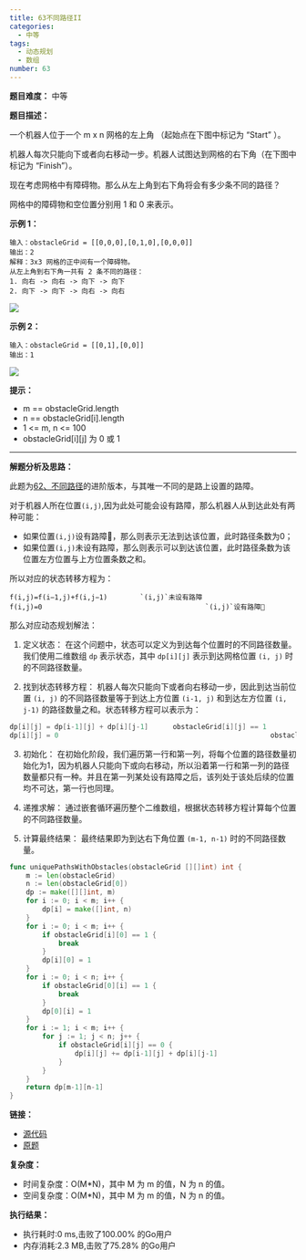 ```yaml
---
title: 63不同路径II
categories:
  - 中等
tags:
  - 动态规划
  - 数组
number: 63
---
```


**题目难度：** 中等

**题目描述：**

一个机器人位于一个 m x n 网格的左上角 （起始点在下图中标记为 “Start” ）。

机器人每次只能向下或者向右移动一步。机器人试图达到网格的右下角（在下图中标记为 “Finish”）。

现在考虑网格中有障碍物。那么从左上角到右下角将会有多少条不同的路径？

网格中的障碍物和空位置分别用 1 和 0 来表示。

**示例 1：**

```
输入：obstacleGrid = [[0,0,0],[0,1,0],[0,0,0]] 
输出：2 
解释：3x3 网格的正中间有一个障碍物。 
从左上角到右下角一共有 2 条不同的路径： 
1. 向右 -> 向右 -> 向下 -> 向下 
2. 向下 -> 向下 -> 向右 -> 向右 
```
![](/img/leetcode/63不同路径II/robot1.jpg)

**示例 2：**
```
输入：obstacleGrid = [[0,1],[0,0]] 
输出：1
```

![](/img/leetcode/63不同路径II/robot2.jpg)

**提示：**
- m == obstacleGrid.length
- n == obstacleGrid[i].length
- 1 <= m, n <= 100 
- obstacleGrid[i][j] 为 0 或 1

---
**解题分析及思路：**

此题为[62、不同路径](../leetcode/62不同路径)的进阶版本，与其唯一不同的是路上设置的路障。

对于机器人所在位置`(i,j)`,因为此处可能会设有路障，那么机器人从到达此处有两种可能：

- 如果位置`(i,j)`设有路障🚧，那么则表示无法到达该位置，此时路径条数为0；
- 如果位置`(i,j)`未设有路障，那么则表示可以到达该位置，此时路径条数为该位置左方位置与上方位置条数之和。

所以对应的状态转移方程为：

````
f(i,j)=f(i−1,j)+f(i,j−1)		`(i,j)`未设有路障
f(i,j)=0										`(i,j)`设有路障🚧
````

那么对应动态规划解法：

1. 定义状态： 在这个问题中，状态可以定义为到达每个位置时的不同路径数量。我们使用二维数组 `dp` 表示状态，其中 `dp[i][j]` 表示到达网格位置 `(i, j)` 时的不同路径数量。

2. 找到状态转移方程： 机器人每次只能向下或者向右移动一步，因此到达当前位置 `(i, j)` 的不同路径数量等于到达上方位置 `(i-1, j)` 和到达左方位置 `(i, j-1)` 的路径数量之和。状态转移方程可以表示为：
```go
dp[i][j] = dp[i-1][j] + dp[i][j-1]		obstacleGrid[i][j] == 1
dp[i][j] = 0													obstacleGrid[i][j] == 0
```
3. 初始化： 在初始化阶段，我们遍历第一行和第一列，将每个位置的路径数量初始化为1，因为机器人只能向下或向右移动，所以沿着第一行和第一列的路径数量都只有一种。并且在第一列某处设有路障之后，该列处于该处后续的位置均不可达，第一行也同理。

4. 递推求解： 通过嵌套循环遍历整个二维数组，根据状态转移方程计算每个位置的不同路径数量。

5. 计算最终结果： 最终结果即为到达右下角位置 `(m-1, n-1)` 时的不同路径数量。

```go
func uniquePathsWithObstacles(obstacleGrid [][]int) int {
	m := len(obstacleGrid)
	n := len(obstacleGrid[0])
	dp := make([][]int, m)
	for i := 0; i < m; i++ {
		dp[i] = make([]int, n)
	}
	for i := 0; i < m; i++ {
		if obstacleGrid[i][0] == 1 {
			break
		}
		dp[i][0] = 1
	}
	for i := 0; i < n; i++ {
		if obstacleGrid[0][i] == 1 {
			break
		}
		dp[0][i] = 1
	}
	for i := 1; i < m; i++ {
		for j := 1; j < n; j++ {
			if obstacleGrid[i][j] == 0 {
				dp[i][j] += dp[i-1][j] + dp[i][j-1]
			}
		}
	}
	return dp[m-1][n-1]
}
```

**链接：**

- [源代码](https://github.com/lomtom/algorithm-go/blob/main/leetcode/63不同路径II_test.go)
- [原题](https://leetcode.cn/problems/unique-paths-ii/)

**复杂度：**

- 时间复杂度：O(M*N)，其中 M 为 m 的值，N 为 n 的值。
- 空间复杂度：O(M*N)，其中 M 为 m 的值，N 为 n 的值。

**执行结果：**

- 执行耗时:0 ms,击败了100.00% 的Go用户
- 内存消耗:2.3 MB,击败了75.28% 的Go用户
